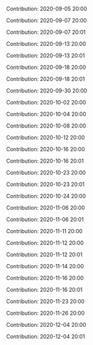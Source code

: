 Contribution: 2020-09-05 20:00

Contribution: 2020-09-07 20:00

Contribution: 2020-09-07 20:01

Contribution: 2020-09-13 20:00

Contribution: 2020-09-13 20:01

Contribution: 2020-09-18 20:00

Contribution: 2020-09-18 20:01

Contribution: 2020-09-30 20:00

Contribution: 2020-10-02 20:00

Contribution: 2020-10-04 20:00

Contribution: 2020-10-08 20:00

Contribution: 2020-10-12 20:00

Contribution: 2020-10-16 20:00

Contribution: 2020-10-16 20:01

Contribution: 2020-10-23 20:00

Contribution: 2020-10-23 20:01

Contribution: 2020-10-24 20:00

Contribution: 2020-11-06 20:00

Contribution: 2020-11-06 20:01

Contribution: 2020-11-11 20:00

Contribution: 2020-11-12 20:00

Contribution: 2020-11-12 20:01

Contribution: 2020-11-14 20:00

Contribution: 2020-11-16 20:00

Contribution: 2020-11-16 20:01

Contribution: 2020-11-23 20:00

Contribution: 2020-11-26 20:00

Contribution: 2020-12-04 20:00

Contribution: 2020-12-04 20:01


